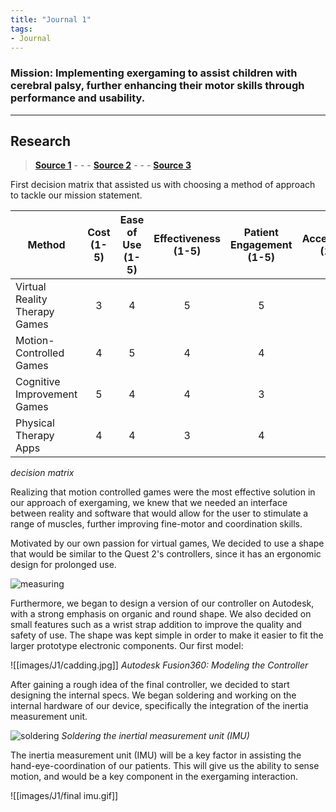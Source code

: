 ```yaml
---
title: "Journal 1"
tags:
- Journal
---
```


### **Mission**:  Implementing exergaming to assist children with cerebral palsy, further enhancing their motor skills through performance and usability.
---

## Research

>**[Source 1](https://www.researchgate.net/publication/353316964_Personalisation_of_a_virtual_gaming_system_for_children_with_motor_impairments_performance_and_usability)** -    -    - **[Source 2](https://www.youtube.com/watch?v=JzN22NUbEss)** -    -   - **[Source 3](https://www.wowt.com/2021/08/13/unmc-studying-how-video-game-therapy-helps-young-people-with-cerebral-palsy/)**

First decision matrix that assisted us with choosing a method of approach to tackle our mission statement.

| Method                             | Cost (1-5) | Ease of Use (1-5) | Effectiveness (1-5) | Patient Engagement (1-5) | Accessibility (1-5) | Total |
|------------------------------------|:----------:|:-----------------:|:-------------------:|:------------------------:|:-------------------:|:-----:|
| Virtual Reality Therapy Games      |     3      |         4         |          5          |             5            |          3          |   20  |
| Motion-Controlled Games            |     4      |         5         |          4          |             4            |          4          |   21  |
| Cognitive Improvement Games        |     5      |         4         |          4          |             3            |          4          |   20   |
| Physical Therapy Apps              |     4      |         4         |          3          |             4            |          5          |   20  |
*decision matrix*

Realizing that motion controlled games were the most effective solution in our approach of exergaming, we knew that we needed an interface between reality and software that would allow for the user to stimulate a range of muscles, further improving fine-motor and coordination skills. 

 Motivated by our own passion for virtual games, We decided to use a shape that would be similar to the Quest 2's controllers, since it has an ergonomic design for prolonged use. 

![measuring](images/J1/measuring.jpg)

Furthermore, we began to design a version of our controller on Autodesk, with a strong emphasis on organic and round shape. We also decided on small features such as a wrist strap addition to improve the quality and safety of use. The shape was kept simple in order to make it easier to fit the larger prototype electronic components. Our first model:

![[images/J1/cadding.jpg]]
*Autodesk Fusion360: Modeling the Controller*

After gaining a rough idea of the final controller, we decided to start designing the internal specs. We began soldering and working on the internal hardware of our device, specifically the integration of the inertia measurement unit.

![soldering](images/J1/soldering.gif)
*Soldering the inertial measurement unit (IMU)*

The inertia measurement unit (IMU) will be a key factor in assisting the hand-eye-coordination of our patients. This will give us the ability to sense motion, and would be a key component in the exergaming interaction.

![[images/J1/final imu.gif]]
